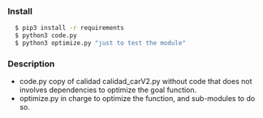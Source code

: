 ### Install

```sh
  $ pip3 install -r requirements
  $ python3 code.py
  $ python3 optimize.py "just to test the module"
```

### Description
 - code.py copy of calidad calidad_carV2.py without code that does not involves dependencies to optimize the goal function.
 - optimize.py in charge to optimize the function, and sub-modules to do so.

